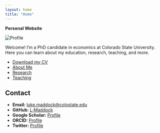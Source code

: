 ```yaml
---
layout: home
title: "Home"
---
```


**Personal Website**

![Profile](/assets/img/profile.jpg)

Welcome! I’m a PhD candidate in economics at Colorado State University. Here you can learn about my education, research, teaching, and more.

- [Download my CV](https://github.com/L-Maddock/L-Maddock.github.io/tree/main/assets/MaddockL_CV-3.pdf)
- [About Me](/about/)
- [Research](/research/)
- [Teaching](/teaching/)

## Contact

- **Email:** luke.maddock@colostate.edu  
- **GitHub:** [L‑Maddock](https://github.com/L-Maddock)  
- **Google Scholar:** [Profile](https://scholar.google.com/citations?user=L5dqWugAAAAJ&hl=en)
- **ORCID:** [Profile](https://orcid.org/my-orcid?orcid=0000-0001-5701-3425)
- **Twitter:** [Profile](https://x.com/Luke_Maddock)



